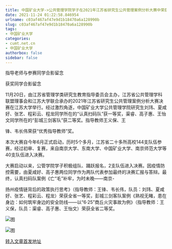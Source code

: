 ```yaml
---
title: 中国矿业大学->公共管理学院学子在2021年江苏省研究生公共管理案例分析大赛中荣获佳绩 | cumt.net.cn
date: 2021-11-24 01:22:58.846954
urlname: c03af467af47e9d1b18470a6a128990b
slug: c03af467af47e9d1b18470a6a128990b
tags: 
- 中国矿业大学
categories:
- cumt.net.cn
- 中国矿业大学
authorbox: false
sidebar: false
---
```

指导老师与参赛同学合影留念

获奖同学合影留念

11月20日，由江苏省管理学类研究生教育指导委员会主办，江苏省公共管理学科联盟理事会和江苏大学联合承办的2021年江苏省研究生公共管理案例分析大赛决赛在江苏大学举行。经过激烈角逐，中国矿业大学公共管理学院研究生刘玮、夏咸好、张艺、程彩云、程龙同学所在的“认真扫码队”获一等奖，渠睿、高子惠、王怡文同学所在的“彭城三剑客队”获二等奖。指导教师王义保、王
<!--more-->
锋、韦长伟荣获“优秀指导教师”奖。

本次大赛自今年6月正式启动，历时5个多月，江苏省二十多所高校144支队伍参赛，经过初审、复赛，来自南京大学、东南大学、中国矿业大学、南京师范大学等40支队伍进入决赛。

大赛启动以来，公管学院学子积极组队、踊跃报名，2支队伍进入决赛。因疫情防控需要，由夏咸好、高子惠两位同学作为两队代表参加最终的决赛汇报与答辩。最终，认真扫码队案例《亡“毛”补牢，为时未晚——南京-

扬州疫情链背后的政策执行思考》（指导教师：王锋、韦长伟，队员：刘玮、夏咸好、张艺、程彩云、程龙）荣获全省一等奖，彭城三剑客队案例《熟视无睹，患在身边：如何筑牢身边的安全防线——以“6·25”商丘火灾事故为例》（指导教师：王义保，队员：渠睿、高子惠、王怡文）荣获全省二等奖。

![图](http://xwzx.cumt.edu.cn/_upload/article/images/8b/c2/768dd527497580ee3cf449f3eae2/5de40f0c-b0de-44cf-aa83-ca8dcbb266d9.jpg)

![图](http://xwzx.cumt.edu.cn/_upload/article/images/8b/c2/768dd527497580ee3cf449f3eae2/2dfe71cf-37a1-4533-a25b-eaff5b4d7df0.jpg)

[转入文章首发地址](http://xwzx.cumt.edu.cn/56/16/c523a611862/page.htm)